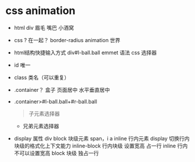 # css animation

- html
  div
  眉毛
  嘴巴
  小酒窝

- css
  ? 在一起？
  border-radius
  animation 世界

- html结构快捷输入方式
  div#l-ball.ball  emmet 语法 css 选择器
- id 唯一
- class 类名（可以重复）
- .container？
  盒子  页面居中
  水平垂直居中
- .container>#l-ball.ball+#r-ball.ball
  > 子元素选择器
  + 兄弟元素选择器

- display 属性
  div block  块级元素
  span，i a inline  行内元素
  display 切换行内块级的格式化上下文能力
  inline-block 行内块级 设置宽高 占一行
  inline 行内 不可以设置宽高
  block 块级 独占一行